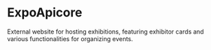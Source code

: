 # ExpoApicore
External website for hosting exhibitions, featuring exhibitor cards and various functionalities for organizing events.
